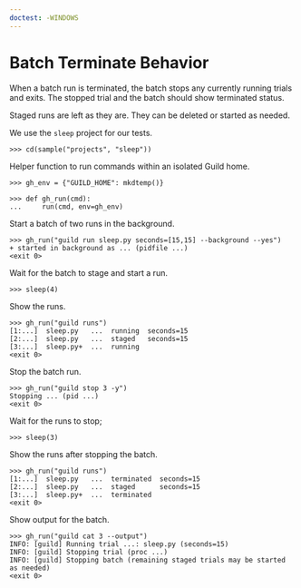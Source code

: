 ```yaml
---
doctest: -WINDOWS
---
```


# Batch Terminate Behavior

When a batch run is terminated, the batch stops any currently running
trials and exits. The stopped trial and the batch should show
terminated status.

Staged runs are left as they are. They can be deleted or started as
needed.

We use the `sleep` project for our tests.

    >>> cd(sample("projects", "sleep"))

Helper function to run commands within an isolated Guild home.

    >>> gh_env = {"GUILD_HOME": mkdtemp()}

    >>> def gh_run(cmd):
    ...     run(cmd, env=gh_env)

Start a batch of two runs in the background.

    >>> gh_run("guild run sleep.py seconds=[15,15] --background --yes")
    + started in background as ... (pidfile ...)
    <exit 0>

Wait for the batch to stage and start a run.

    >>> sleep(4)

Show the runs.

    >>> gh_run("guild runs")
    [1:...]  sleep.py   ...  running  seconds=15
    [2:...]  sleep.py   ...  staged   seconds=15
    [3:...]  sleep.py+  ...  running
    <exit 0>

Stop the batch run.

    >>> gh_run("guild stop 3 -y")
    Stopping ... (pid ...)
    <exit 0>

Wait for the runs to stop;

    >>> sleep(3)

Show the runs after stopping the batch.

    >>> gh_run("guild runs")
    [1:...]  sleep.py   ...  terminated  seconds=15
    [2:...]  sleep.py   ...  staged      seconds=15
    [3:...]  sleep.py+  ...  terminated
    <exit 0>

Show output for the batch.

    >>> gh_run("guild cat 3 --output")
    INFO: [guild] Running trial ...: sleep.py (seconds=15)
    INFO: [guild] Stopping trial (proc ...)
    INFO: [guild] Stopping batch (remaining staged trials may be started as needed)
    <exit 0>
